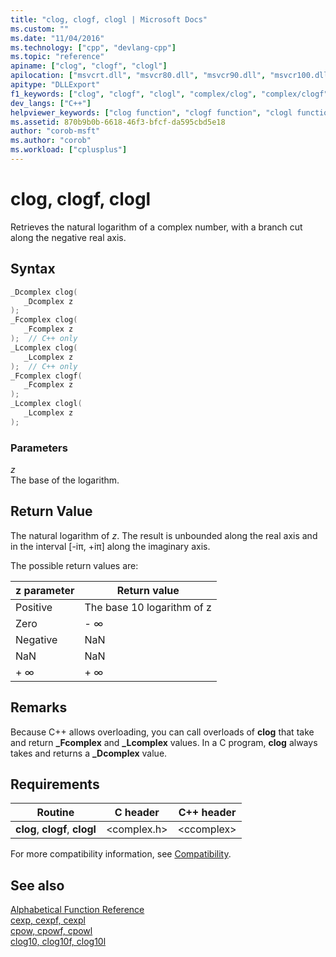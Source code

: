 ```yaml
---
title: "clog, clogf, clogl | Microsoft Docs"
ms.custom: ""
ms.date: "11/04/2016"
ms.technology: ["cpp", "devlang-cpp"]
ms.topic: "reference"
apiname: ["clog", "clogf", "clogl"]
apilocation: ["msvcrt.dll", "msvcr80.dll", "msvcr90.dll", "msvcr100.dll", "msvcr100_clr0400.dll", "msvcr110.dll", "msvcr110_clr0400.dll", "msvcr120.dll", "msvcr120_clr0400.dll", "ucrtbase.dll", "api-ms-win-crt-math-l1-1-0.dll"]
apitype: "DLLExport"
f1_keywords: ["clog", "clogf", "clogl", "complex/clog", "complex/clogf", "complex/clogl"]
dev_langs: ["C++"]
helpviewer_keywords: ["clog function", "clogf function", "clogl function"]
ms.assetid: 870b9b0b-6618-46f3-bfcf-da595cbd5e18
author: "corob-msft"
ms.author: "corob"
ms.workload: ["cplusplus"]
---
```

# clog, clogf, clogl

Retrieves the natural logarithm of a complex number, with a branch cut along the negative real axis.

## Syntax

```C
_Dcomplex clog(
   _Dcomplex z
);
_Fcomplex clog(
   _Fcomplex z
);  // C++ only
_Lcomplex clog(
   _Lcomplex z
);  // C++ only
_Fcomplex clogf(
   _Fcomplex z
);
_Lcomplex clogl(
   _Lcomplex z
);
```

### Parameters

*z*<br/>
The base of the logarithm.

## Return Value

The natural logarithm of *z*. The result is unbounded along the real axis and in the interval [-iπ, +iπ] along the imaginary axis.

The possible return values are:

|z parameter|Return value|
|-----------------|------------------|
|Positive|The base 10 logarithm of z|
|Zero|- ∞|
|Negative|NaN|
|NaN|NaN|
|+ ∞|+ ∞|

## Remarks

Because C++ allows overloading, you can call overloads of **clog** that take and return **_Fcomplex** and **_Lcomplex** values. In a C program, **clog** always takes and returns a **_Dcomplex** value.

## Requirements

|Routine|C header|C++ header|
|-------------|--------------|------------------|
|**clog**,               **clogf**, **clogl**|\<complex.h>|\<ccomplex>|

For more compatibility information, see [Compatibility](../../c-runtime-library/compatibility.md).

## See also

[Alphabetical Function Reference](crt-alphabetical-function-reference.md)<br/>
[cexp, cexpf, cexpl](cexp-cexpf-cexpl.md)<br/>
[cpow, cpowf, cpowl](cpow-cpowf-cpowl.md)<br/>
[clog10, clog10f, clog10l](clog10-clog10f-clog10l.md)<br/>
